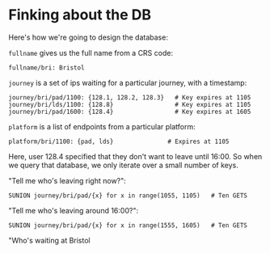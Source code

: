 # Finking about the DB

Here's how we're going to design the database:

`fullname` gives us the full name from a CRS code:

    fullname/bri: Bristol

`journey` is a set of ips waiting for a particular journey, with a timestamp:

    journey/bri/pad/1100: {128.1, 128.2, 128.3}   # Key expires at 1105
    journey/bri/lds/1100: {128.8}                 # Key expires at 1105
    journey/bri/pad/1600: {128.4}                 # Key expires at 1605

`platform` is a list of endpoints from a particular platform:
    
    platform/bri/1100: {pad, lds}               # Expires at 1105

Here, user 128.4 specified that they don't want to leave until 16:00. 
So when we query that database, we only iterate over a small number of keys.

"Tell me who's leaving right now?":

    SUNION journey/bri/pad/{x} for x in range(1055, 1105)   # Ten GETS

"Tell me who's leaving around 16:00?":

    SUNION journey/bri/pad/{x} for x in range(1555, 1605)   # Ten GETS

"Who's waiting at Bristol

